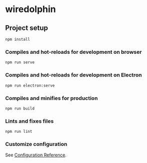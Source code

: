 # wiredolphin

## Project setup
```
npm install
```

### Compiles and hot-reloads for development on browser
```
npm run serve
```

### Compiles and hot-reloads for development on Electron
```
npm run electron:serve
```

### Compiles and minifies for production
```
npm run build
```

### Lints and fixes files
```
npm run lint
```

### Customize configuration
See [Configuration Reference](https://cli.vuejs.org/config/).
